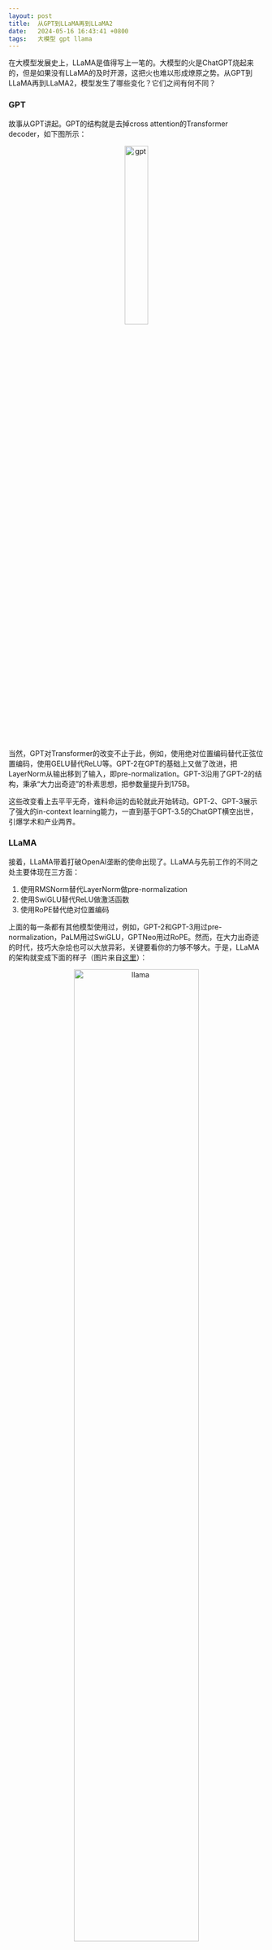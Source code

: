 ```yaml
---
layout: post
title:  从GPT到LLaMA再到LLaMA2
date:   2024-05-16 16:43:41 +0800
tags:   大模型 gpt llama
---
```


在大模型发展史上，LLaMA是值得写上一笔的。大模型的火是ChatGPT烧起来的，但是如果没有LLaMA的及时开源，这把火也难以形成燎原之势。从GPT到LLaMA再到LLaMA2，模型发生了哪些变化？它们之间有何不同？

### GPT

故事从GPT讲起。GPT的结构就是去掉cross attention的Transformer decoder，如下图所示：

<p align="center"><img src="/assets/img/gpt-llama-llama2/gpt.PNG" alt="gpt" width="30%"></p>

当然，GPT对Transformer的改变不止于此，例如，使用绝对位置编码替代正弦位置编码，使用GELU替代ReLU等。GPT-2在GPT的基础上又做了改进，把LayerNorm从输出移到了输入，即pre-normalization。GPT-3沿用了GPT-2的结构，秉承“大力出奇迹”的朴素思想，把参数量提升到175B。

这些改变看上去平平无奇，谁料命运的齿轮就此开始转动。GPT-2、GPT-3展示了强大的in-context learning能力，一直到基于GPT-3.5的ChatGPT横空出世，引爆学术和产业两界。

### LLaMA

接着，LLaMA带着打破OpenAI垄断的使命出现了。LLaMA与先前工作的不同之处主要体现在三方面：

1. 使用RMSNorm替代LayerNorm做pre-normalization
2. 使用SwiGLU替代ReLU做激活函数
3. 使用RoPE替代绝对位置编码

上面的每一条都有其他模型使用过，例如，GPT-2和GPT-3用过pre-normalization，PaLM用过SwiGLU，GPTNeo用过RoPE。然而，在大力出奇迹的时代，技巧大杂烩也可以大放异彩，关键要看你的力够不够大。于是，LLaMA的架构就变成下面的样子（图片来自[这里](https://github.com/hkproj/pytorch-llama-notes)）：

<p align="center"><img src="/assets/img/gpt-llama-llama2/llama.png" alt="llama" width="70%"></p>

由于RoPE要说的东西比较多，另写文章介绍。这里只简单介绍SwiGLU和RMSNorm。

#### SwiGLU

[SwiGLU](https://arxiv.org/pdf/2002.05202)是[GLU（Gated Linear Units）](https://arxiv.org/pdf/1612.08083)的一个变体。严格地说，**GLU不是激活函数，而是一层网络**，它通过门控机制调节传递到下一层网络的信息量。设输入为$$\mathbf{x}$$，$$\mathbf{W, V}$$是权重矩阵，$$\mathbf{b, c}$$是偏置向量，则GLU可以表示为：

$$GLU(\mathbf{x, W, V, b, c})=\sigma(\mathbf{xW+b})\otimes (\mathbf{xV+c})$$

其中，$$\sigma$$是sigmoid函数。把上面的sigmoid替换为$$Swish_{\beta}$$（也叫SiLU）激活函数，就得到了SwiGLU：

$$ SwiGLU(\mathbf{x, W, V, b, c})=Swish_{\beta}(\mathbf{xW+b})\otimes (\mathbf{xV+c})$$

其中，$$Swish_{\beta}(\mathbf{x})=\mathbf{x}\sigma(\beta\mathbf{x})$$，$$\beta$$可以是固定值，也可以通过学习得到。例如，固定$$\beta=1$$，则激活函数为$$Swish_{1}(\mathbf{x})=\mathbf{x}\sigma(\mathbf{x})$$。

最初Transformer用ReLU激活FFN：

$$ FFN(\mathbf{x, W_{1}, W_{2}, b_{1}, b_{2}})=ReLU(\mathbf{xW_{1}+b_{1}})\mathbf{W_{2}+b_{2}}=\max(0, \mathbf{xW_{1}+b_{1}})\mathbf{W_{2}+b_{2}}$$

后来T5去掉了偏置：

$$ FFN_{ReLU}(\mathbf{x, W_{1}, W_{2}})=ReLU(\mathbf{xW_{1}})\mathbf{W_{2}}=\max(0, \mathbf{xW_{1}})\mathbf{W_{2}}$$

到了LLaMA，FFN的“激活方式”变为：

$$ FFN_{SwiGLU}(\mathbf{x, W_{1}, V, W_{2}})=SwiGLU(\mathbf{x, W_{1}, V})\mathbf{W_{2}}=(Swish_{1}(\mathbf{xW_{1}})\otimes \mathbf{xV})\mathbf{W_{2}}$$

#### RMSNorm

[RMSNorm](https://arxiv.org/pdf/1910.07467)可以看作是LayerNorm的简化版。所以，这里首先回顾一下LayerNorm，如果想详细了解，可以看我写的[另一篇文章]({{ site.baseurl }}{% link _posts/2024-05-01-batchnorm-and-layernorm.md %})。

以全连接前馈网络为例，设输入向量$$\mathbf{x}\in\mathbb{R}^{m} $$，输出向量$$\mathbf{y}\in\mathbb{R}^{n} $$，中间的计算过程是这样的：

$$ a_{i}=\sum\limits_{j=1}^{m}w_{ij}x_{j}$$

$$ y_{i} = f(a_{i}+b_{i}) $$

其中，f是激活函数。先计算所有$$a_{i}$$的均值$$\mu$$和方差$$\sigma$$：

$$ \mu=\frac{1}{n}\sum\limits_{i=1}^{n}a_{i} $$

$$ \sigma=\sqrt{\frac{1}{n}\sum\limits_{i=1}^{n}(a_{i}-\mu)^2} $$

接着做LayerNorm：

$$ \bar{a}_{i}=\frac{a_{i}-\mu}{\sigma}g_{i} $$

$$ y_{i} = f(\bar{a}_{i}+b_{i}) $$

RMSNorm省去了计算均值的步骤，即RMS不需要re-centering（实际上，RMSNorm论文也做实验验证了re-center不重要，LayerNorm被打脸）：

$$ \bar{a}_{i}=\frac{a_{i}}{RMS(\mathbf{a})}g_{i}$$

$$ RMS(\mathbf{a})=\sqrt{\frac{1}{n}\sum\limits_{i=1}^{n}a_{i}} $$

总之，用了上面介绍的几个技巧，LLaMA-13B的效果号称可以打败GPT-3(175B)，这里不做深究，知道LLaMA很强就是了。

### LLaMA2

2023年12月，LLaMA2出来了。与LLaMA1的架构基本相同，不同之处主要有两个：一是上下文长度从2048增加到了4096，二是用了一种新型注意力机制[GQA（Grouped-Query Attention）](https://arxiv.org/pdf/2305.13245)。

增加上下文长度不仅提升了LLaMA的性能，而且拓宽了它的应用场景，这是一个非常直观的改进。GQA比较复杂，涉及到KV-cache等概念，这里做个简单介绍。

#### KV-cache

要说GQA，不得不先说说KV-cache。众所周知，GPT在时间步t生成的token会和[0, t-1]时间步生成的所有token拼接在一起，作为下一个时间步的输入。我们以输入*money is all you need*为例，模拟GPT的自回归过程：

1. 输入：[BOS]，输出：money
2. 输入：[BOS, money]，输出：is
3. 输入：[BOS, money, is]，输出：all
4. 输入：[BOS, money, is, all]，输出：you
5. 输入：[BOS, money, is, all, you]，输出：need
6. 输入：[BOS, money, is, all, you, need]，输出：EOS

以上面的第3步为例，GPT首先把输入的三个token向量与$$ W^{Q}, W^{K}, W^{V} $$相乘，得到Q、K和V向量，然后用QKV计算注意力，得到表示这三个token的新向量并输出。

这时，细心的你一定会发现，在第3步计算"BOS"和"money"的Q、K、V向量好像没必要。因为这些向量在第2步已经算过了，何必在第3步重新算一遍呢？真正需要在第3步计算的，只有新增的"is"的Q、K和V向量。然后，GPT分别计算"is"的Q向量和"BOS"、"money"、"is"的K向量的点积，再与"is"的V向量相乘，就能得到"is"的注意力值了。在此过程中，"BOS"和"money"的注意力值保持不变。

于是，你的脑海中自然而然地产生了一个想法：为什么不把第1步和第2步已经算过的K和V向量全部重缓存起来，在第3步中直接使用呢？恭喜你，答对了，这就是KV-cache！

为了更好地理解KV-cache，我们看两段[示例代码](https://blog.fireworks.ai/multi-query-attention-is-all-you-need-db072e758055)。第一段是没有使用KV-cache的原始多头注意力：

```
Q = torch.randn(N, h, S, d_k)
K = torch.randn(N, h, L, d_k)
V = torch.randn(N, h, L, d_k)

# <...>

logits = torch.matmul(Q, K.transpose(2, 3)) # Output shape [N, h, S, L]
softmax_out = torch.softmax(logits / math.sqrt(d_k), dim=-1) # Output shape [N, h, S, L]
attn_out = torch.matmul(softmax_out, V) # Output shape [N, h, S, d_k]
```

其中，h是head数量，S和L分别是query和key的序列长度（对于自注意力有S=L），d_k是模型隐层维度。可以看到，输出attn_out包含了每个token的注意力值，共S个。

再看第二段代码，这次使用了KV-cache：

```
# Cached K and V values across iterations
K = torch.randn(N, h, ..., d_k)
V = torch.randn(N, h, ..., d_k)

# Single-step QKV values computed during sequence generation
Q_incr = torch.randn(N, h, 1, d_k)
K_incr = torch.randn(N, h, 1, d_k)
V_incr = torch.randn(N, h, 1, d_k)

# <...>

# Update KV-cache
K = torch.cat([K, K_incr], dim=-2)
V = torch.cat([V, V_incr], dim=-2)

# Compute attention (L is sequence length so far)
logits = torch.matmul(Q_incr, K.transpose(2, 3)) # Output shape [N, h, 1, L]
softmax_out = torch.softmax(logits / math.sqrt(d_k), dim=-1) # Output shape [N, h, 1, L]
attn_out = torch.matmul(softmax_out, V) # Output shape [N, h, 1, d_k]
```

可以看到，这次只计算新增token的Q（即Q_incr)与先前所有token的K的点积，输出attn_out只包含一个新增token的注意力值。

#### GQA

KV-cache确实提升了Transformer decoder的推理速度，但是随着输入变得越来越长，KV-cache会给存储带来很大负担。所以，Google在2019年提出了[Multi-Query Attention (MQA)](https://arxiv.org/pdf/1911.02150)，不同的注意力头仍使用不同的Q向量，但使用同一个K和V向量：

```
# Cached K and V values across iterations
K = torch.randn(N, ..., d_k)
V = torch.randn(N, ..., d_k)

# Single-step QKV values computed during sequence generation
Q_incr = torch.randn(N, h, 1, d_k)
K_incr = torch.randn(N, 1, d_k)
V_incr = torch.randn(N, 1, d_k)

# <...>

# Update KV-cache
K = torch.cat([K, K_incr], dim=-2)
V = torch.cat([V, V_incr], dim=-2)

# Compute attention (L is sequence length so far)
# NB: K is broadcasted (repeated) out across Q's `h` dimension!
logits = torch.matmul(Q_incr, K.transpose(2, 3)) # Output shape [N, h, 1, L]
softmax_out = torch.softmax(logits / math.sqrt(d_k), dim=-1) # Output shape [N, h, 1, L]
# NB: V is broadcasted (repeated) out across softmax_out's `h` dimension!
attn_out = torch.matmul(softmax_out, V) # Output shape [N, h, 1, d_k]
```

可以看到，新增token的Q（即Q_incr）包含了h个注意力头，但K_incr和V_incr各自只包含了一个注意力头。因此，KV-cache的缓存量变为原来的1/h。

然而，原本K和V都有h个头，MQA简化到各剩一个头，模型性能受到损失。而原始的多头注意力MHA又会使KV-cache占用太多存储。怎么办？Google再次站出来，提出了“折中”方案[Grouped-Query Attention (GQA)](https://arxiv.org/pdf/2305.13245)。

GQA的思路简单粗暴：用原始MHA，每个K和V有多个注意力头，你嫌占内存；用MQA，每个K和V只有一个注意力头，你嫌性能有损失。那么索性把Q的h个注意力头分成几组，每个组对应一个K和V，这样既不会占用太多内存，也不会损失太多性能。

下图对比了原始多头注意力MHA、多查询注意力MQA和分组查询注意力GQA三种注意力机制：

<p align="center"><img src="/assets/img/gpt-llama-llama2/mha-mqa-gqa.png" alt="mha-mqa-gqa" width="100%"></p>

可以看出，GQA的机制是Q的若干个注意力头组成一组，共享同一个K和V。

### 感悟

大力出奇迹的时代，仅仅靠堆砌“奇技淫巧”就能获得良好收效。如果你像王思聪一样有钱，随便搞点创意加到项目上，项目效果可能都会被指数级放大。最大的问题是，如何成为王思聪？

